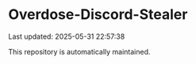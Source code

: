 # Overdose-Discord-Stealer

Last updated: 2025-05-31 22:57:38

This repository is automatically maintained.
